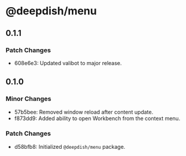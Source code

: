# @deepdish/menu

## 0.1.1

### Patch Changes

- 608e6e3: Updated valibot to major release.

## 0.1.0

### Minor Changes

- 57b5bee: Removed window reload after content update.
- f873dd9: Added ability to open Workbench from the context menu.

### Patch Changes

- d58bfb8: Initialized `@deepdish/menu` package.
